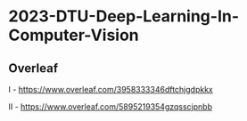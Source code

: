 # 2023-DTU-Deep-Learning-In-Computer-Vision

## Overleaf
I - https://www.overleaf.com/3958333346dftchjgdpkkx

II - https://www.overleaf.com/5895219354gzqsscjpnbb